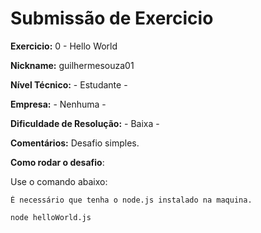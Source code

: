 # Submissão de Exercicio

**Exercicio:** 0 - Hello World

**Nickname:** guilhermesouza01

**Nível Técnico:** - Estudante -

**Empresa:** - Nenhuma -


**Dificuldade de Resolução:** - Baixa -

**Comentários:** Desafio simples.

**Como rodar o desafio**: 

Use o comando abaixo: 
```
É necessário que tenha o node.js instalado na maquina.

node helloWorld.js
```
